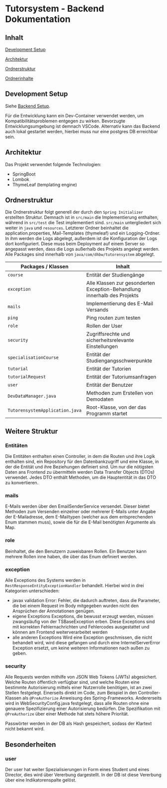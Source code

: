  # Tutorsystem - Backend Dokumentation

## Inhalt

[Development Setup](#development-setup)

[Architektur](#architektur)

[Ordnerstruktur](#ordnerstruktur)

[Ordnerinhalte](#ordnerinhalte)

## Development Setup

Siehe [Backend Setup](./Setup.md).

Für die Entwicklung kann ein Dev-Container verwendet werden, um Kompatibilitätsproblemen entgegen zu wirken. Bevorzugte Entwicklungsumgebung ist demnach VSCode. Alternativ kann das Backend auch lokal gestartet werden, hierbei muss nur eine postgres DB erreichbar sein. 

## Architektur

Das Projekt verwendet folgende Technologien:

- SpringBoot
- Lombok
- ThymeLeaf (templating engine)

## Ordnerstruktur

Die Ordnerstruktur folgt generell der durch den `Spring Initializer` erstellten Struktur. Demnach ist in `src/main` die Implementierung enthalten, während in `src/test` die Test implementiert sind. `src/main` untergliedert sich weiter in `java` und `resources`. Letzterer Ordner beinhaltet die application.properties, Mail-Templates (thymeleaf) und ein Logging-Ordner. In ihm werden die Logs abgelegt, außerdem ist die Konfiguration der Logs dort konfiguriert. Diese muss beim Deployment auf einem Server so angepasst werden, dass die Logs außerhalb des Projekts angelegt werden. Alle Packages sind innerhalb von   `java/com/dhbw/tutorensystem`  abgelegt.

| Packages / Klassen              | Inhalt                                                       |
| ------------------------------- | ------------------------------------------------------------ |
| `course`                        | Entität der Studiengänge                                     |
| `exception`                     | Alle Klassen zur gesonderten Exception-Behandlung innerhalb des Projekts |
| `mails`                         | Implementierung des E-Mail Versands                          |
| `ping`                          | Ping routen zum testen                                       |
| `role`                          | Rollen der User                                              |
| `security`                      | Zugriffsrechte und sicherheitsrelevante Einstellungen        |
| `specialisationCourse`          | Entität der Studiengangsschwerpunkte                         |
| `tutorial`                      | Entität der Tutorien                                         |
| `tutorialRequest`               | Entität der Tutoriumsanfragen                                |
| `user`                          | Entität der Benutzer                                         |
| `DevDataManager.java`           | Methoden zum Erstellen von Demodaten |
| `TutorensystemApplication.java` | Root-Klasse, von der das Programm startet                    |

## Weitere Struktur

### Entitäten 

Die Entitäten enthalten einen Controller, in dem die Routen und ihre Logik enthalten sind, ein Repository für den Datenbankzugriff und eine Klasse, in der die Entität und ihre Beziehungen definiert sind. Um nur die nötigsten Daten ans Frontend zu übermitteln werden Data Transfer Objects (DTOs) verwendet. Jedes DTO enthält Methoden, um die Hauptentität in das DTO zu konvertieren. 

### mails

E-Mails werden über den EmailSenderService versendet. Dieser bietet Methoden zum Versenden einzelner oder mehrerer E-Mails unter Angabe der E-Mailadresse, dem E-Mailtypen (welcher aus dem entsprechenden Enum stammen muss), sowie die für die E-Mail benötigten Argumente als Map. 

### role

Beinhaltet, die den Benutzern zuweisbaren Rollen. Ein Benutzer kann mehrere Rollen inne haben, die über das Enum definiert werden. 

### exception

Alle Exceptions des Systems werden in `RestResponseEntityExceptionHandler` behandelt. Hierbei wird in drei Kategorien unterschieden: 

- javax validation Error:
  Fehler, die dadurch auftreten, dass die Parameter, die bei einem Request im Body mitgegeben wurden nicht den Ansprüchen der Annotationen genügen. 
- eigene Exceptions
  Exceptions, die bewusst erzeugt werden, müssen zwangsläufig von der TSBaseException erben. Diese Exceptions sind mit korrekten Fehlernachrichten und Fehlercodes ausgestattet und können am Frontend weiterverarbeitet werden 
- alle anderen Exceptions
  Wird eine Exception geschmissen, die nicht behandelt wird, wird diese gefangen und durch eine InternelServerError Exception ersetzt, um keine weiteren Informationen nach außen zu geben. 

### security
Alle Requests werden mithilfe von JSON Web Tokens (JWTs) abgesichert. Welche Routen öffentlich verfügbar sind, und welche Routen eine bestimmte Autorisierung mittels einer Nutzerrolle benötigen, ist an zwei Stellen festgelegt. Einerseits direkt im Code, zum Beispiel in den Controller-Klassen als `@PreAuthorize` Anweisung des Spring-Frameworks. Andererseits wird in WebSecurityConfig.java festgelegt, dass alle Routen ohne eine genauere Spezifizierung einer Autorisierung bedürfen. Die Spezifikation mit `@PreAuthorize` über einer Methode hat stets höhere Priorität.

Passwörter werden in der DB als Hash gespeichert, sodass der Klartext nicht bekannt wird.

## Besonderheiten

### user

Der user hat weiter Spezialisierungen in Form eines Student und eines Director, dies wird über Vererbung dargestellt. In der DB ist diese Vererbung über eine Indikatorenspalte gelöst. 
